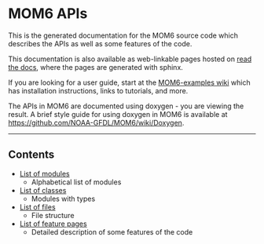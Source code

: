# MOM6 APIs

This is the generated documentation for the MOM6 source code which describes the APIs as well as some features of the code.

This documentation is also available as web-linkable pages hosted on [read the docs](http://mom6.readthedocs.io/), where the pages are generated with sphinx.

If you are looking for a user guide, start at the [MOM6-examples wiki](https://github.com/NOAA-GFDL/MOM6-examples/wiki) which has installation instructions, links to tutorials, and more.

The APIs in MOM6 are documented using doxygen - you are viewing the result. A brief style guide for using doxygen in MOM6 is available at https://github.com/NOAA-GFDL/MOM6/wiki/Doxygen.

***

## Contents

- [List of modules](namespaces.html)
   - Alphabetical list of modules
- [List of classes](annotated.html)
   - Modules with types
- [List of files](files.html)
   - File structure
- [List of feature pages](pages.html)
   - Detailed description of some features of the code
